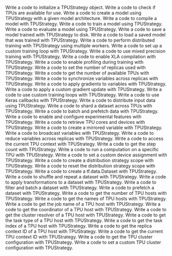 Write a code to initialize a TPUStrategy object.
Write a code to check if TPUs are available for use.
Write a code to create a model using TPUStrategy with a given model architecture.
Write a code to compile a model with TPUStrategy.
Write a code to train a model using TPUStrategy.
Write a code to evaluate a model using TPUStrategy.
Write a code to save a model trained with TPUStrategy to disk.
Write a code to load a saved model that was trained with TPUStrategy.
Write a code to perform distributed training with TPUStrategy using multiple workers.
Write a code to set up a custom training loop with TPUStrategy.
Write a code to use mixed precision training with TPUStrategy.
Write a code to enable XLA compilation with TPUStrategy.
Write a code to enable profiling during training with TPUStrategy.
Write a code to set the number of replicas used with TPUStrategy.
Write a code to get the number of available TPUs with TPUStrategy.
Write a code to synchronize variables across replicas with TPUStrategy.
Write a code to apply gradients to variables with TPUStrategy.
Write a code to apply a custom gradient update with TPUStrategy.
Write a code to use custom training loops with TPUStrategy.
Write a code to use Keras callbacks with TPUStrategy.
Write a code to distribute input data using TPUStrategy.
Write a code to shard a dataset across TPUs with TPUStrategy.
Write a code to batch and prefetch data with TPUStrategy.
Write a code to enable and configure experimental features with TPUStrategy.
Write a code to retrieve TPU cores and devices with TPUStrategy.
Write a code to create a mirrored variable with TPUStrategy.
Write a code to broadcast variables with TPUStrategy.
Write a code to reduce variables across replicas with TPUStrategy.
Write a code to access the current TPU context with TPUStrategy.
Write a code to get the step count with TPUStrategy.
Write a code to run a computation on a specific TPU with TPUStrategy.
Write a code to set a custom device assignment with TPUStrategy.
Write a code to create a distribution strategy scope with TPUStrategy.
Write a code to reset the distribution strategy scope with TPUStrategy.
Write a code to create a tf.data.Dataset with TPUStrategy.
Write a code to shuffle and repeat a dataset with TPUStrategy.
Write a code to apply transformations to a dataset with TPUStrategy.
Write a code to filter and batch a dataset with TPUStrategy.
Write a code to prefetch a dataset with TPUStrategy.
Write a code to get the number of TPU hosts with TPUStrategy.
Write a code to get the names of TPU hosts with TPUStrategy.
Write a code to get the job name of a TPU host with TPUStrategy.
Write a code to get the coordinator of a TPU host with TPUStrategy.
Write a code to get the cluster resolver of a TPU host with TPUStrategy.
Write a code to get the task type of a TPU host with TPUStrategy.
Write a code to get the task index of a TPU host with TPUStrategy.
Write a code to get the replica context ID of a TPU host with TPUStrategy.
Write a code to get the current TPU context ID with TPUStrategy.
Write a code to get the TPU cluster configuration with TPUStrategy.
Write a code to set a custom TPU cluster configuration with TPUStrategy.